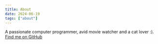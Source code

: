 ```yaml
---
title: About
date: 2024-06-19
tags: ["about"]
---
```



A passionate computer programmer, avid movie watcher and a cat lover :). [Find me on GitHub](https://github.com/bhimsen92)

